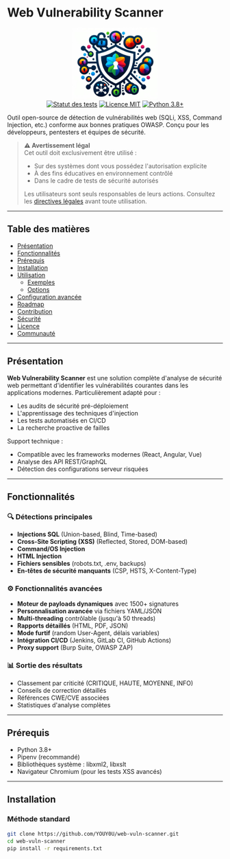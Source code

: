 # Web Vulnerability Scanner
<p align="center">
  <img src="./logo.png" alt="Logo du projet" width="200">
  <br>
  <a href="https://github.com/YOUY0U/web-vuln-scanner/actions"><img src="https://img.shields.io/github/actions/workflow/status/YOUY0U/web-vuln-scanner/tests.yml?label=Tests" alt="Statut des tests"></a>
  <a href="LICENSE"><img src="https://img.shields.io/badge/Licence-MIT-blue.svg" alt="Licence MIT"></a>
  <a href="https://python.org"><img src="https://img.shields.io/badge/Python-3.8%2B-green.svg" alt="Python 3.8+"></a>
</p>

Outil open-source de détection de vulnérabilités web (SQLi, XSS, Command Injection, etc.) conforme aux bonnes pratiques OWASP. Conçu pour les développeurs, pentesters et équipes de sécurité.

> **⚠️ Avertissement légal**  
> Cet outil doit exclusivement être utilisé :
> - Sur des systèmes dont vous possédez l'autorisation explicite
> - À des fins éducatives en environnement contrôlé
> - Dans le cadre de tests de sécurité autorisés
> 
> Les utilisateurs sont seuls responsables de leurs actions. Consultez les [directives légales](LEGAL.md) avant toute utilisation.

---

## Table des matières

- [Présentation](#présentation)
- [Fonctionnalités](#fonctionnalités)
- [Prérequis](#prérequis)
- [Installation](#installation)
- [Utilisation](#utilisation)
  - [Exemples](#exemples)
  - [Options](#options)
- [Configuration avancée](#configuration-avancée)
- [Roadmap](#roadmap)
- [Contribution](#contribution)
- [Sécurité](#sécurité)
- [Licence](#licence)
- [Communauté](#communauté)

---

## Présentation

**Web Vulnerability Scanner** est une solution complète d'analyse de sécurité web permettant d'identifier les vulnérabilités courantes dans les applications modernes. Particulièrement adapté pour :

- Les audits de sécurité pré-déploiement
- L'apprentissage des techniques d'injection
- Les tests automatisés en CI/CD
- La recherche proactive de failles

Support technique :
- Compatible avec les frameworks modernes (React, Angular, Vue)
- Analyse des API REST/GraphQL
- Détection des configurations serveur risquées

---

## Fonctionnalités

### 🔍 Détections principales
- **Injections SQL** (Union-based, Blind, Time-based)
- **Cross-Site Scripting (XSS)** (Reflected, Stored, DOM-based)
- **Command/OS Injection**
- **HTML Injection**
- **Fichiers sensibles** (robots.txt, .env, backups)
- **En-têtes de sécurité manquants** (CSP, HSTS, X-Content-Type)

### ⚙️ Fonctionnalités avancées
- **Moteur de payloads dynamiques** avec 1500+ signatures
- **Personnalisation avancée** via fichiers YAML/JSON
- **Multi-threading** contrôlable (jusqu'à 50 threads)
- **Rapports détaillés** (HTML, PDF, JSON)
- **Mode furtif** (random User-Agent, délais variables)
- **Intégration CI/CD** (Jenkins, GitLab CI, GitHub Actions)
- **Proxy support** (Burp Suite, OWASP ZAP)

### 📊 Sortie des résultats
- Classement par criticité (CRITIQUE, HAUTE, MOYENNE, INFO)
- Conseils de correction détaillés
- Références CWE/CVE associées
- Statistiques d'analyse complètes

---

## Prérequis

- Python 3.8+
- Pipenv (recommandé)
- Bibliothèques système : libxml2, libxslt
- Navigateur Chromium (pour les tests XSS avancés)

---

## Installation

### Méthode standard
```bash
git clone https://github.com/YOUY0U/web-vuln-scanner.git
cd web-vuln-scanner
pip install -r requirements.txt
